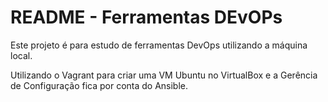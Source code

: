 # README - Ferramentas DEvOPs

Este projeto é para estudo de ferramentas DevOps utilizando a máquina local.

Utilizando o Vagrant para criar uma VM Ubuntu no VirtualBox e a Gerência de Configuração fica por conta do
Ansible.
